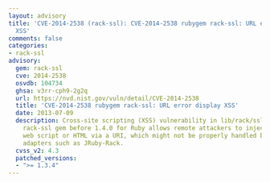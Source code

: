 ```yaml
---
layout: advisory
title: 'CVE-2014-2538 (rack-ssl): CVE-2014-2538 rubygem rack-ssl: URL error display
  XSS'
comments: false
categories:
- rack-ssl
advisory:
  gem: rack-ssl
  cve: 2014-2538
  osvdb: 104734
  ghsa: v3rr-cph9-2g2q
  url: https://nvd.nist.gov/vuln/detail/CVE-2014-2538
  title: 'CVE-2014-2538 rubygem rack-ssl: URL error display XSS'
  date: 2013-07-09
  description: Cross-site scripting (XSS) vulnerability in lib/rack/ssl.rb in the
    rack-ssl gem before 1.4.0 for Ruby allows remote attackers to inject arbitrary
    web script or HTML via a URI, which might not be properly handled by third-party
    adapters such as JRuby-Rack.
  cvss_v2: 4.3
  patched_versions:
  - ">= 1.3.4"
---
```

